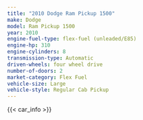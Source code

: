 ```yaml
---
title: "2010 Dodge Ram Pickup 1500"
make: Dodge
model: Ram Pickup 1500
year: 2010
engine-fuel-type: flex-fuel (unleaded/E85)
engine-hp: 310
engine-cylinders: 8
transmission-type: Automatic
driven-wheels: four wheel drive
number-of-doors: 2
market-category: Flex Fuel
vehicle-size: Large
vehicle-style: Regular Cab Pickup
---
```


{{< car_info >}}
